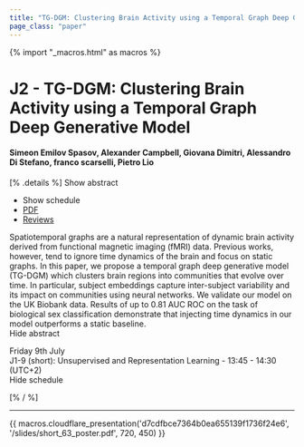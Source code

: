 ```yaml
---
title: "TG-DGM: Clustering Brain Activity using a Temporal Graph Deep Generative Model"
page_class: "paper"
---
```


{% import "_macros.html" as macros %}

# J2 - TG-DGM: Clustering Brain Activity using a Temporal Graph Deep Generative Model

#### Simeon Emilov Spasov, Alexander Campbell, Giovana Dimitri, Alessandro Di Stefano, franco scarselli, Pietro Lio

[% .details %]
<a class="toggle_visibility" data-selector=".abstract" data-level="3">Show abstract</a>
- <a class="toggle_visibility" data-selector=".schedule" data-level="3">Show schedule</a>
- <a href="https://openreview.net/pdf?id=ULm4D5bsiaE">PDF</a>
- <a href="https://openreview.net/forum?id=ULm4D5bsiaE">Reviews</a>

<p>
    <span class="abstract">
        Spatiotemporal graphs are a natural representation of dynamic brain activity derived from functional magnetic imaging (fMRI) data. Previous works, however, tend to ignore time dynamics of the brain and focus on static graphs. In this paper, we propose a temporal graph deep generative model (TG-DGM) which clusters brain regions into communities that evolve over time. In particular, subject embeddings capture inter-subject variability and its impact on communities using neural networks. We validate our model on the UK Biobank data. Results of up to 0.81 AUC ROC on the task of biological sex classification demonstrate that injecting time dynamics in our model outperforms a static baseline.
        <br>
        <span class="actions"><a class="toggle_visibility" data-level="2">Hide abstract</a></span>
    </span>
</p>

<p>
    <span class="schedule">
         Friday 9th July<br>J1-9 (short): Unsupervised and Representation Learning - 13:45 - 14:30 (UTC+2)
        <br>
        <span class="actions"><a class="toggle_visibility" data-level="2">Hide schedule</a></span>
    </span>
</p>

[% / %]


---

{{ macros.cloudflare_presentation('d7cdfbce7364b0ea655139f1736f24e6', '/slides/short_63_poster.pdf', 720, 450) }}
